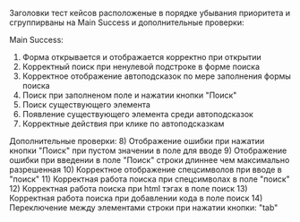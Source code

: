 Заголовки тест кейсов расположеные в порядке убывания приоритета и сгруппирваны на Main Success и дополнительные проверки:

Main Success:
1) Форма открывается и отображается корректно при открытии
2) Корректный поиск при ненулевой подстроке в форме поиска 
3) Корректное отображение автоподсказок по мере заполнения формы поиска
4) Поиск при заполненом поле и нажатии кнопки "Поиск"
5) Поиск существующего элемента
6) Появление существующего элемента среди автоподсказок
7) Корректные действия при клике по автоподсказкам

Дополнительные проверки:
8) Отображение ошибки при нажатии кнопки "Поиск" при пустом значении в поле для вводе
9) Отображение ошибки при введении в поле "Поиск" строки длиннее чем максимально разрешенная
10) Корректное отображение спецсимволов при вводе в "поиск" 
11) Корректная работа поиска при спецсимволах в поле "поиск"
12) Корректная работа поиска при html тэгах в поле поиск
13) Корректная работа поиска при добавлении кода в поле поиск
14) Переключение между элементами строки при нажатии кнопки: "tab"





